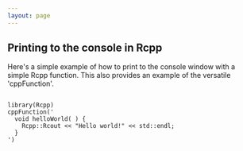 ```yaml
---
layout: page
---
```


## Printing to the console in Rcpp

Here's a simple example of how to print to the console window with a simple Rcpp function. This also provides an example of the versatile 'cppFunction'.  
<pre><code class="R">
library(Rcpp)
cppFunction('
  void helloWorld( ) {
    Rcpp::Rcout << "Hello world!" << std::endl;
  }
')
</code></pre>
